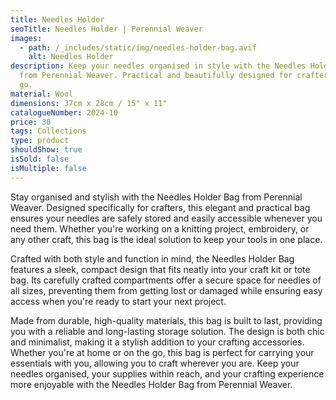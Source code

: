 ```yaml
---
title: Needles Holder
seoTitle: Needles Holder | Perennial Weaver
images:
  - path: /_includes/static/img/needles-holder-bag.avif
    alt: Needles Holder
description: Keep your needles organised in style with the Needles Holder Bag
  from Perennial Weaver. Practical and beautifully designed for crafters on the
  go.
material: Wool
dimensions: 37cm x 28cm / 15" x 11"
catalogueNumber: 2024-10
price: 30
tags: Collections
type: product
shouldShow: true
isSold: false
isMultiple: false
---
```

Stay organised and stylish with the Needles Holder Bag from Perennial Weaver. Designed specifically for crafters, this elegant and practical bag ensures your needles are safely stored and easily accessible whenever you need them. Whether you're working on a knitting project, embroidery, or any other craft, this bag is the ideal solution to keep your tools in one place.

Crafted with both style and function in mind, the Needles Holder Bag features a sleek, compact design that fits neatly into your craft kit or tote bag. Its carefully crafted compartments offer a secure space for needles of all sizes, preventing them from getting lost or damaged while ensuring easy access when you're ready to start your next project.

Made from durable, high-quality materials, this bag is built to last, providing you with a reliable and long-lasting storage solution. The design is both chic and minimalist, making it a stylish addition to your crafting accessories. Whether you're at home or on the go, this bag is perfect for carrying your essentials with you, allowing you to craft wherever you are. Keep your needles organised, your supplies within reach, and your crafting experience more enjoyable with the Needles Holder Bag from Perennial Weaver.
